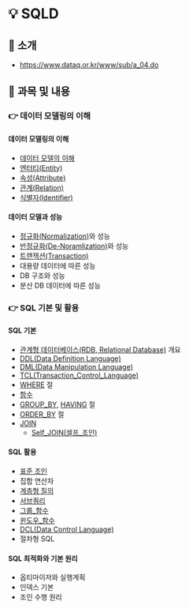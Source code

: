 # 💡 SQLD

## 📌 소개

- <https://www.dataq.or.kr/www/sub/a_04.do>

## 📌 과목 및 내용

### 👉 데이터 모델링의 이해

#### 데이터 모델링의 이해

- [데이터 모델의 이해](01_데이터_모델링의_이해/01_데이터_모델링의_이해/데이터%20모델의%20이해.md)
- [엔터티(Entity)](01_데이터_모델링의_이해/01_데이터_모델링의_이해/엔터티(Entity).md)
- [속성(Attribute)](01_데이터_모델링의_이해/01_데이터_모델링의_이해/속성(Attribute).md)
- [관계(Relation)](01_데이터_모델링의_이해/01_데이터_모델링의_이해/관계(Relation).md)
- [식별자(Identifier)](01_데이터_모델링의_이해/01_데이터_모델링의_이해/식별자(Identifier).md)

#### 데이터 모델과 성능

- [정규화(Normalization)](01_데이터_모델링의_이해/02_데이터_모델과_성능/정규화(Normalization)/정규화(Normalization).md)와 성능
- [반정규화(De-Noramlization)](01_데이터_모델링의_이해/02_데이터_모델과_성능/반정규화/반정규화(De-Noramlization).md)와 성능
- [트랜잭션(Transaction)](01_데이터_모델링의_이해/02_데이터_모델과_성능/트랜잭션/트랜잭션(Transaction).md)
- 대용량 데이터에 따른 성능
- DB 구조와 성능
- 분산 DB 데이터에 따른 성능

### 👉 SQL 기본 및 활용

#### SQL 기본

- [관계형 데이터베이스(RDB, Relational Database)](02_SQL_기본_및_활용/관계형%20데이터베이스(RDB,%20Relational%20Database).md) 개요
- [DDL(Data Definition Language)](02_SQL_기본_및_활용/DDL/DDL(Data%20Definition%20Language).md)
- [DML(Data Manipulation Language)](02_SQL_기본_및_활용/DML/DML(Data%20Manipulation%20Language).md)
- [TCL(Transaction_Control_Language)](02_SQL_기본_및_활용/TCL/TCL(Transaction_Control_Language).md)
- [WHERE](02_SQL_기본_및_활용/WHERE/WHERE.md) 절
- [함수](02_SQL_기본_및_활용/함수/함수.md)
- [GROUP_BY](02_SQL_기본_및_활용/GROUP_BY/GROUP_BY.md), [HAVING](02_SQL_기본_및_활용/HAVING.md) 절
- [ORDER_BY](02_SQL_기본_및_활용/ORDER_BY.md) 절
- [JOIN](02_SQL_기본_및_활용/JOIN/JOIN.md)
  - [Self_JOIN(셀프_조인)](02_SQL_기본_및_활용/Self_JOIN(셀프_조인).md)

#### SQL 활용

- [표준 조인](02_SQL_기본_및_활용/JOIN/STANDART_JOIN.md)
- 집합 연산자
- [계층형 질의](02_SQL_기본_및_활용/계층_쿼리/계층_쿼리.md)
- [서브쿼리](02_SQL_기본_및_활용/서브쿼리/서브쿼리.md)
- [그룹_함수](02_SQL_기본_및_활용/GROUP_BY/그룹_함수.md)
- [윈도우_함수](02_SQL_기본_및_활용/윈도우_함수/윈도우_함수.md)
- [DCL(Data Control Language)](02_SQL_기본_및_활용/DCL/DCL(Data%20Control%20Language).md)
- 절차형 SQL

#### SQL 최적화와 기본 원리

- 옵티마이저와 실행계획
- 인덱스 기본
- 조인 수행 원리
